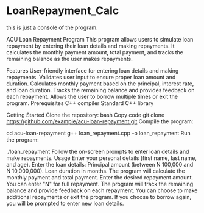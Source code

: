 # LoanRepayment_Calc
this is just a console of the program. 

ACU Loan Repayment Program
This program allows users to simulate loan repayment by entering their loan details and making repayments. It calculates the monthly payment amount, total payment, and tracks the remaining balance as the user makes repayments.

Features
User-friendly interface for entering loan details and making repayments.
Validates user input to ensure proper loan amount and duration.
Calculates monthly payment based on the principal, interest rate, and loan duration.
Tracks the remaining balance and provides feedback on each repayment.
Allows the user to borrow multiple times or exit the program.
Prerequisites
C++ compiler
Standard C++ library

Getting Started
Clone the repository:
bash
Copy code
git clone https://github.com/example/acu-loan-repayment.git
Compile the program:

cd acu-loan-repayment
g++ loan_repayment.cpp -o loan_repayment
Run the program:


./loan_repayment
Follow the on-screen prompts to enter loan details and make repayments.
Usage
Enter your personal details (first name, last name, and age).
Enter the loan details:
Principal amount (between N 100,000 and N 10,000,000).
Loan duration in months.
The program will calculate the monthly payment and total payment.
Enter the desired repayment amount. You can enter "N" for full repayment.
The program will track the remaining balance and provide feedback on each repayment.
You can choose to make additional repayments or exit the program.
If you choose to borrow again, you will be prompted to enter new loan details.

